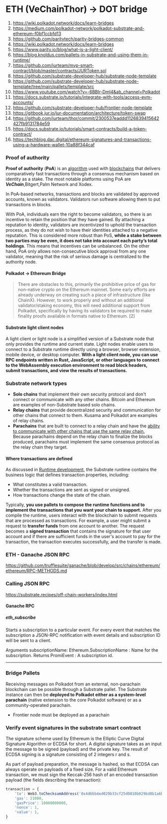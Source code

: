 # ETH (VeChainThor) -> DOT bridge
1. https://wiki.polkadot.network/docs/learn-bridges
2. https://medium.com/polkadot-network/polkadot-substrate-and-ethereum-f0bf1ccbfd13
3. https://github.com/paritytech/parity-bridges-common
4. https://wiki.polkadot.network/docs/learn-bridges
5. https://www.parity.io/blog/what-is-a-light-client/
6. https://blog.knoldus.com/pallets-in-substrate-and-using-them-in-runtime/
7. https://github.com/jurteam/mvp-smart-contract/blob/master/contracts/JURToken.sol
8. https://github.com/substrate-developer-hub/substrate-node-template
9. https://github.com/substrate-developer-hub/substrate-node-template/tree/main/pallets/template/src
10. https://www.youtube.com/watch?v=-6BBIr-DmI4&ab_channel=Polkadot
11. https://docs.substrate.io/tutorials/integrate-with-tools/access-evm-accounts/
12. https://github.com/substrate-developer-hub/frontier-node-template
13. https://gitbook.jur.io/jur-documentation/architecture/token-swap
14. https://github.com/jurteam/thor/commit/2300537eaddd1126839415642427fb9131784e59
15. https://docs.substrate.io/tutorials/smart-contracts/build-a-token-contract/
16. https://techblog.dac.digital/ethereum-signatures-and-transactions-using-a-hardware-wallet-10a88f344caf



### Proof of authority
**Proof of authority** (**PoA**) is an [algorithm](https://en.wikipedia.org/wiki/Algorithm "Algorithm") used with [blockchains](https://en.wikipedia.org/wiki/Blockchain "Blockchain") that delivers comparatively fast transactions through a consensus mechanism based on identity as a stake. The most notable platforms using PoA are _**VeChain**_,Bitgert,Palm Network and Xodex.

In PoA-based networks, transactions and blocks are validated by approved accounts, known as validators. Validators run software allowing them to put transactions in blocks.

With PoA, individuals earn the right to become validators, so there is an incentive to retain the position that they have gained. By attaching a reputation to identity, validators are incentivized to uphold the transaction process, as they do not wish to have their identities attached to a negative reputation. This is considered more robust than PoS, **while a stake between two parties may be even, it does not take into account each party’s total holdings**. This means that incentives can be unbalanced. On the other hand, PoA only allows non-consecutive block approval from any one validator, meaning that the risk of serious damage is centralized to the authority node.


#### Polkadot -> Ethereum Bridge

>There are obstacles to this, primarily the prohibitive price of gas for non-native crypto on the Ethereum mainnet. Some early efforts are already underway on creating such a piece of infrastructure (like ChainX). However, to work properly and without an additional validator/staking economy, this will need additional support from Polkadot, specifically by having its validators be required to make finality proofs available in formats native to Ethereum.
>[2]



#### Substrate light client nodes
A light client or light node is a simplified version of a Substrate node that only provides the runtime and current state. Light nodes enable users to connect to a Substrate runtime directly using a browser, browser extension, mobile device, or desktop computer. **With a light client node, you can use RPC endpoints written in Rust, JavaScript, or other languages to connect to the WebAssembly execution environment to read block headers, submit transactions, and view the results of transactions.**

### Substrate network types
-   **Solo chains** that implement their own security protocol and don't connect or communicate with any other chains. Bitcoin and Ethereum are examples of non-Substrate based solo chains.
-   **Relay chains** that provide decentralized security and communication for other chains that connect to them. Kusama and Polkadot are examples of relay chains.
- **Parachains** that are built to connect to a relay chain and have the <ins>ability to communicate with other chains that use the same relay chain.</ins> Because parachains depend on the relay chain to finalize the blocks produced, parachains must implement the same consensus protocol as the relay chain they target.


#### Where transactions are defined
As discussed in [Runtime development](https://docs.substrate.io/fundamentals/runtime-development/), the Substrate runtime contains the business logic that defines transaction properties, including:

-   What constitutes a valid transaction.
-   Whether the transactions are sent as signed or unsigned.
-   How transactions change the state of the chain.

Typically, **you use pallets to compose the runtime functions and to implement the transactions that you want your chain to support.** After you compile the runtime, users interact with the blockchain to submit requests that are processed as transactions. For example, a user might submit a request to **transfer funds** from one account to another. The request becomes a **signed transaction** that contains the signature for that user account and if there are sufficient funds in the user's account to pay for the transaction, the transaction executes successfully, and the transfer is made.


### ETH - Ganache JSON RPC
https://github.com/trufflesuite/ganache/blob/develop/src/chains/ethereum/ethereum/RPC-METHODS.md


### Calling JSON RPC
https://substrate.recipes/off-chain-workers/index.html
#### Ganache RPC
##### eth_subscribe
Starts a subscription to a particular event. For every event that matches the subscription a JSON-RPC notification with event details and subscription ID will be sent to a client.

Arguments
subscriptionName: Ethereum.SubscriptionName : Name for the subscription.
Returns
PromiEvent<QUANTITY> : A subscription id.

---

### Bridge Pallets
Receiving messages on Polkadot from an external, non-parachain blockchain can be possible through a Substrate pallet. The Substrate instance can then be **deployed to Polkadot either as a system-level parachain** (native extension to the core Polkadot software) or as a community-operated parachain.
- Frontier node must be deployed as a parachain


### Verify event signatures in the substrate smart contract
The signature scheme used by Ethereum is the Elliptic Curve Digital Signature Algorithm or ECDSA for short. A digital signature takes as an input the message to be signed (payload) and the private key. The result of ECDSA signing is a signature consisting of 2 integers r and s.

As part of payload preparation, the message is hashed, so that ECDSA can always operate on payloads of a fixed size. For a valid Ethereum transaction, we must sign the Keccak-256 hash of an encoded transaction payload (the fields describing the transaction):
```js
transaction = {
    'to': Web3.toChecksumAddress('0x4d6bb4ed029b33cf25d0810b029bd8b1a6bcab7b'),
    'gas': 21000,
    'gasPrice': 10000000000,
    'nonce': 1,
    'value': 1,
}
```
